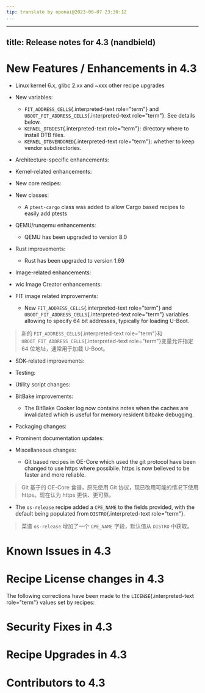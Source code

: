 ```yaml
---
tip: translate by openai@2023-06-07 23:30:12
...
```

---
title: Release notes for 4.3 (nandbield)
----------------------------------------

# New Features / Enhancements in 4.3

- Linux kernel 6.x, glibc 2.xx and \~xxx other recipe upgrades
- New variables:

  - `FIT_ADDRESS_CELLS`{.interpreted-text role="term"} and `UBOOT_FIT_ADDRESS_CELLS`{.interpreted-text role="term"}. See details below.
  - `KERNEL_DTBDEST`{.interpreted-text role="term"}: directory where to install DTB files.
  - `KERNEL_DTBVENDORED`{.interpreted-text role="term"}: whether to keep vendor subdirectories.
- Architecture-specific enhancements:
- Kernel-related enhancements:
- New core recipes:
- New classes:

  - A `ptest-cargo` class was added to allow Cargo based recipes to easily add ptests
- QEMU/runqemu enhancements:

  - QEMU has been upgraded to version 8.0
- Rust improvements:

  - Rust has been upgraded to version 1.69
- Image-related enhancements:
- wic Image Creator enhancements:
- FIT image related improvements:

  - New `FIT_ADDRESS_CELLS`{.interpreted-text role="term"} and `UBOOT_FIT_ADDRESS_CELLS`{.interpreted-text role="term"} variables allowing to specify 64 bit addresses, typically for loading U-Boot.

> 新的 `FIT_ADDRESS_CELLS`{.interpreted-text role="term"}和 `UBOOT_FIT_ADDRESS_CELLS`{.interpreted-text role="term"}变量允许指定 64 位地址，通常用于加载 U-Boot。

- SDK-related improvements:
- Testing:
- Utility script changes:
- BitBake improvements:

  - The BitBake Cooker log now contains notes when the caches are invalidated which is useful for memory resident bitbake debugging.
- Packaging changes:
- Prominent documentation updates:
- Miscellaneous changes:

  - Git based recipes in OE-Core which used the git protocol have been changed to use https where possibile. https is now believed to be faster and more reliable.

> Git 基于的 OE-Core 食谱，原先使用 Git 协议，现已改用可能的情况下使用 https。现在认为 https 更快、更可靠。

- The `os-release` recipe added a `CPE_NAME` to the fields provided, with the default being populated from `DISTRO`{.interpreted-text role="term"}.

> 菜谱 `os-release` 增加了一个 `CPE_NAME` 字段，默认值从 `DISTRO` 中获取。

# Known Issues in 4.3

# Recipe License changes in 4.3

The following corrections have been made to the `LICENSE`{.interpreted-text role="term"} values set by recipes:

# Security Fixes in 4.3

# Recipe Upgrades in 4.3

# Contributors to 4.3
